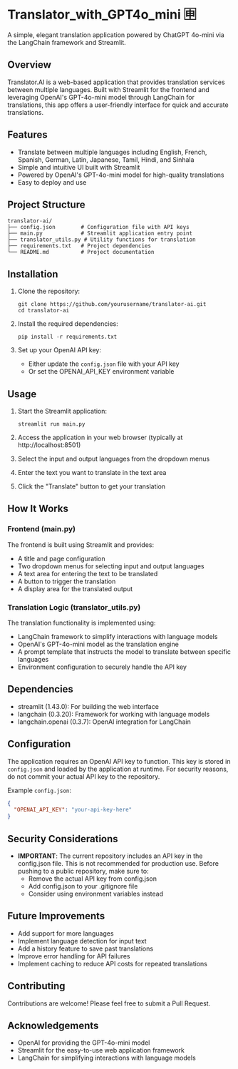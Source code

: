 # Translator_with_GPT4o_mini 🈸

A simple, elegant translation application powered by ChatGPT 4o-mini via the LangChain framework and Streamlit.

## Overview

Translator.AI is a web-based application that provides translation services between multiple languages. Built with Streamlit for the frontend and leveraging OpenAI's GPT-4o-mini model through LangChain for translations, this app offers a user-friendly interface for quick and accurate translations.

## Features

- Translate between multiple languages including English, French, Spanish, German, Latin, Japanese, Tamil, Hindi, and Sinhala
- Simple and intuitive UI built with Streamlit
- Powered by OpenAI's GPT-4o-mini model for high-quality translations
- Easy to deploy and use

## Project Structure

```
translator-ai/
├── config.json        # Configuration file with API keys
├── main.py            # Streamlit application entry point
├── translator_utils.py # Utility functions for translation
├── requirements.txt   # Project dependencies
└── README.md          # Project documentation
```

## Installation

1. Clone the repository:
   ```
   git clone https://github.com/yourusername/translator-ai.git
   cd translator-ai
   ```

2. Install the required dependencies:
   ```
   pip install -r requirements.txt
   ```

3. Set up your OpenAI API key:
   - Either update the `config.json` file with your API key
   - Or set the OPENAI_API_KEY environment variable

## Usage

1. Start the Streamlit application:
   ```
   streamlit run main.py
   ```

2. Access the application in your web browser (typically at http://localhost:8501)

3. Select the input and output languages from the dropdown menus

4. Enter the text you want to translate in the text area

5. Click the "Translate" button to get your translation

## How It Works

### Frontend (main.py)

The frontend is built using Streamlit and provides:
- A title and page configuration
- Two dropdown menus for selecting input and output languages
- A text area for entering the text to be translated
- A button to trigger the translation
- A display area for the translated output

### Translation Logic (translator_utils.py)

The translation functionality is implemented using:
- LangChain framework to simplify interactions with language models
- OpenAI's GPT-4o-mini model as the translation engine
- A prompt template that instructs the model to translate between specific languages
- Environment configuration to securely handle the API key

## Dependencies

- streamlit (1.43.0): For building the web interface
- langchain (0.3.20): Framework for working with language models
- langchain.openai (0.3.7): OpenAI integration for LangChain

## Configuration

The application requires an OpenAI API key to function. This key is stored in `config.json` and loaded by the application at runtime. For security reasons, do not commit your actual API key to the repository.

Example `config.json`:
```json
{
  "OPENAI_API_KEY": "your-api-key-here"
}
```

## Security Considerations

- **IMPORTANT**: The current repository includes an API key in the config.json file. This is not recommended for production use. Before pushing to a public repository, make sure to:
  - Remove the actual API key from config.json
  - Add config.json to your .gitignore file
  - Consider using environment variables instead

## Future Improvements

- Add support for more languages
- Implement language detection for input text
- Add a history feature to save past translations
- Improve error handling for API failures
- Implement caching to reduce API costs for repeated translations

## Contributing

Contributions are welcome! Please feel free to submit a Pull Request.

## Acknowledgements

- OpenAI for providing the GPT-4o-mini model
- Streamlit for the easy-to-use web application framework
- LangChain for simplifying interactions with language models

